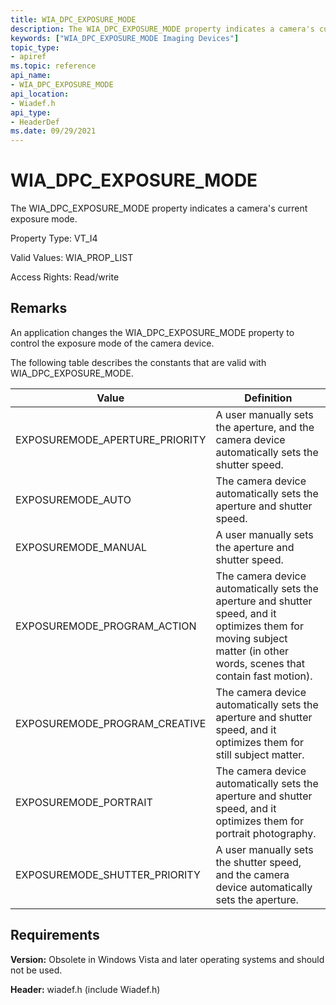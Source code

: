 ```yaml
---
title: WIA_DPC_EXPOSURE_MODE
description: The WIA_DPC_EXPOSURE_MODE property indicates a camera's current exposure mode.
keywords: ["WIA_DPC_EXPOSURE_MODE Imaging Devices"]
topic_type:
- apiref
ms.topic: reference
api_name:
- WIA_DPC_EXPOSURE_MODE
api_location:
- Wiadef.h
api_type:
- HeaderDef
ms.date: 09/29/2021
---
```


# WIA_DPC_EXPOSURE_MODE

The WIA_DPC_EXPOSURE_MODE property indicates a camera's current exposure mode.

Property Type: VT_I4

Valid Values: WIA_PROP_LIST

Access Rights: Read/write

## Remarks

An application changes the WIA_DPC_EXPOSURE_MODE property to control the exposure mode of the camera device.

The following table describes the constants that are valid with WIA_DPC_EXPOSURE_MODE.

| Value | Definition |
|--|--|
| EXPOSUREMODE_APERTURE_PRIORITY | A user manually sets the aperture, and the camera device automatically sets the shutter speed. |
| EXPOSUREMODE_AUTO | The camera device automatically sets the aperture and shutter speed. |
| EXPOSUREMODE_MANUAL | A user manually sets the aperture and shutter speed. |
| EXPOSUREMODE_PROGRAM_ACTION | The camera device automatically sets the aperture and shutter speed, and it optimizes them for moving subject matter (in other words, scenes that contain fast motion). |
| EXPOSUREMODE_PROGRAM_CREATIVE | The camera device automatically sets the aperture and shutter speed, and it optimizes them for still subject matter. |
| EXPOSUREMODE_PORTRAIT | The camera device automatically sets the aperture and shutter speed, and it optimizes them for portrait photography. |
| EXPOSUREMODE_SHUTTER_PRIORITY | A user manually sets the shutter speed, and the camera device automatically sets the aperture. |

## Requirements

**Version:** Obsolete in Windows Vista and later operating systems and should not be used.

**Header:** wiadef.h (include Wiadef.h)
